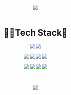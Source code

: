 <div align=center>
  <img src="https://capsule-render.vercel.app/api?type=venom&height=200&color=gradient&text=Kim%20Hyeonjeong&textBg=false&fontColor=black&fontAlign=50&descAlign=60&strokeWidth=0&rotate=0&animation=fadeIn&section=header&reversal=false">
</div>

</br>
<div align=center>
  <h1>👩‍🚀Tech Stack🦖</h1> 

  <img src="https://img.shields.io/badge/Spring Boot-6DB33F?style=for-the-badge&logo=Spring Boot&logoColor=white"> <img src="https://img.shields.io/badge/MySQL-4479A1?style=for-the-badge&logo=MySQL&logoColor=white">

  <img src="https://img.shields.io/badge/React-61DAFB?style=for-the-badge&logo=React&logoColor=white"> <img src="https://img.shields.io/badge/JavaScript-F7DF1E?style=for-the-badge&logo=JavaScript&logoColor=white"> <img src="https://img.shields.io/badge/HTML5-E34F26?style=for-the-badge&logo=HTML5&logoColor=white"> <img src="https://img.shields.io/badge/CSS-1572B6?style=for-the-badge&logo=CSS3&logoColor=white">

  <img src="https://img.shields.io/badge/Git-F05032?style=for-the-badge&logo=Git&logoColor=white"> <img src="https://img.shields.io/badge/Slack-4A154B?style=for-the-badge&logo=Slack&logoColor=white"> <img src="https://img.shields.io/badge/Postman-FF6C37?style=for-the-badge&logo=Postman&logoColor=white"> <img src="https://img.shields.io/badge/Notion-000000?style=for-the-badge&logo=Notion&logoColor=white">  
</div>
</br>
</br>
<div align=center>
<a herf="#"><img src="https://github-readme-stats.vercel.app/api?username=hyeonjeong9911&theme=shadow_blue&show_icons=true"></a>
</div>



